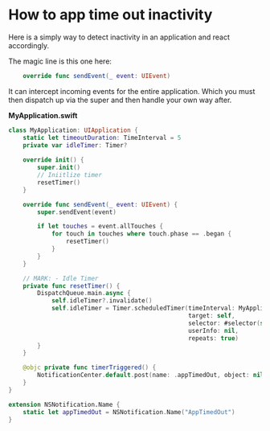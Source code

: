# How to app time out inactivity

Here is a simply way to detect inactivity in an application and react accordingly.

The magic line is this one here:

```swift
    override func sendEvent(_ event: UIEvent)
```

It can intercept incoming events for the entire application. Which you must then dispatch up via the super and then handle your own way after.

**MyApplication.swift**

```swift
class MyApplication: UIApplication {
    static let timeoutDuration: TimeInterval = 5
    private var idleTimer: Timer?
    
    override init() {
        super.init()
        // Iniitlize timer
        resetTimer()
    }

    override func sendEvent(_ event: UIEvent) {
        super.sendEvent(event)

        if let touches = event.allTouches {
            for touch in touches where touch.phase == .began {
                resetTimer()
            }
        }
    }

    // MARK: - Idle Timer
    private func resetTimer() {
        DispatchQueue.main.async {
            self.idleTimer?.invalidate()
            self.idleTimer = Timer.scheduledTimer(timeInterval: MyApplication.timeoutDuration,
                                                  target: self,
                                                  selector: #selector(self.timerTriggered),
                                                  userInfo: nil,
                                                  repeats: true)
        }
    }

    @objc private func timerTriggered() {
        NotificationCenter.default.post(name: .appTimedOut, object: nil)
    }
}

extension NSNotification.Name {
    static let appTimedOut = NSNotification.Name("AppTimedOut")
}
```